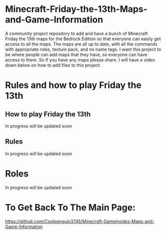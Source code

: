 # Minecraft-Friday-the-13th-Maps-and-Game-Information
A community project repository to add and have a bunch of Minecraft Friday the 13th maps for the Bedrock Edition so that everyone can easily get access to all the maps. The maps are all up to date, with all the commands with appropriate roles, texture pack, and no name tags. I want this project to be where people can add maps that they have, so everyone can have access to them. So if you have any maps please share. I will have a video down below on how to add files to this project:

# Rules and how to play Friday the 13th

## How to play Friday the 13th

In progress will be updated soon


## Rules

In progress will be updated soon

# Roles

In progress will be updated soon

# To Get Back To The Main Page:
https://github.com/Coolpenguin3745/Minecraft-Gamemodes-Maps-and-Game-Information 
